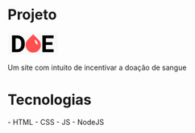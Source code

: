 # Projeto

<img src="public/logo.png" alt="DOE" width="100px" margin="60px 0">  
<p>Um site com intuito de incentivar a doação de sangue</p>

# Tecnologias

<p>
- HTML
- CSS
- JS
- NodeJS
</p>